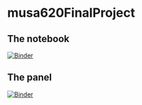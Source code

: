 # musa620FinalProject

## The notebook
[![Binder](https://mybinder.org/badge_logo.svg)](https://mybinder.org/v2/gh/xiaoranw8/musa620FinalProject/master?filepath=ZoneDashBoardFINAL.ipynb)

## The panel
[![Binder](https://mybinder.org/badge_logo.svg)](https://mybinder.org/v2/gh/xiaoranw8/musa620FinalProject/master?urlpath=TaxiZoneApp)
